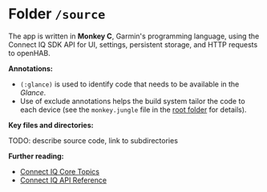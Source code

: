 # Folder `/source`

The app is written in **Monkey C**, Garmin's programming language, using the Connect IQ SDK API for UI, settings, persistent storage, and HTTP requests to openHAB.

**Annotations:**

- `(:glance)` is used to identify code that needs to be available in the *Glance*.
- Use of exclude annotations helps the build system tailor the code to each device (see the `monkey.jungle` file in the [root folder](../README.md#root-folder-) for details).

**Key files and directories:**

TODO: describe source code, link to subdirectories

**Further reading:**

- [Connect IQ Core Topics](https://developer.garmin.com/connect-iq/core-topics/)  
- [Connect IQ API Reference](https://developer.garmin.com/connect-iq/api-docs/)
